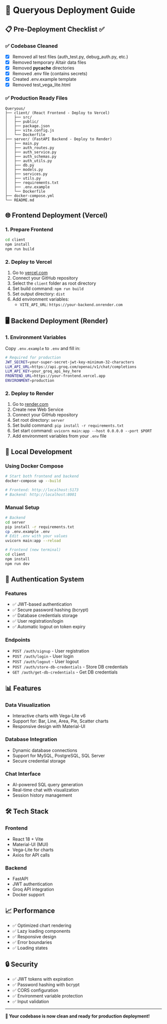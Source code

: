 # 🚀 Queryous Deployment Guide

## 📋 Pre-Deployment Checklist ✅

### ✅ **Codebase Cleaned**
- [x] Removed all test files (auth_test.py, debug_auth.py, etc.)
- [x] Removed temporary Altair data files
- [x] Removed __pycache__ directories
- [x] Removed .env file (contains secrets)
- [x] Created .env.example template
- [x] Removed test_vega_lite.html

### ✅ **Production Ready Files**
```
Queryous/
├── client/ (React Frontend - Deploy to Vercel)
│   ├── src/
│   ├── public/
│   ├── package.json
│   ├── vite.config.js
│   └── Dockerfile
├── server/ (FastAPI Backend - Deploy to Render)
│   ├── main.py
│   ├── auth_routes.py
│   ├── auth_service.py
│   ├── auth_schemas.py
│   ├── auth_utils.py
│   ├── db.py
│   ├── models.py
│   ├── services.py
│   ├── utils.py
│   ├── requirements.txt
│   ├── .env.example
│   └── Dockerfile
├── docker-compose.yml
└── README.md
```

## 🌐 Frontend Deployment (Vercel)

### 1. **Prepare Frontend**
```bash
cd client
npm install
npm run build
```

### 2. **Deploy to Vercel**
1. Go to [vercel.com](https://vercel.com)
2. Connect your GitHub repository
3. Select the `client` folder as root directory
4. Set build command: `npm run build`
5. Set output directory: `dist`
6. Add environment variables:
   - `VITE_API_URL`: `https://your-backend.onrender.com`

## 🖥️ Backend Deployment (Render)

### 1. **Environment Variables**
Copy `.env.example` to `.env` and fill in:
```bash
# Required for production
JWT_SECRET=your-super-secret-jwt-key-minimum-32-characters
LLM_API_URL=https://api.groq.com/openai/v1/chat/completions
LLM_API_KEY=your_groq_api_key_here
FRONTEND_URL=https://your-frontend.vercel.app
ENVIRONMENT=production
```

### 2. **Deploy to Render**
1. Go to [render.com](https://render.com)
2. Create new Web Service
3. Connect your GitHub repository
4. Set root directory: `server`
5. Set build command: `pip install -r requirements.txt`
6. Set start command: `uvicorn main:app --host 0.0.0.0 --port $PORT`
7. Add environment variables from your `.env` file

## 🔧 Local Development

### **Using Docker Compose**
```bash
# Start both frontend and backend
docker-compose up --build

# Frontend: http://localhost:5173
# Backend: http://localhost:8001
```

### **Manual Setup**
```bash
# Backend
cd server
pip install -r requirements.txt
cp .env.example .env
# Edit .env with your values
uvicorn main:app --reload

# Frontend (new terminal)
cd client
npm install
npm run dev
```

## 🔐 Authentication System

### **Features**
- ✅ JWT-based authentication
- ✅ Secure password hashing (bcrypt)
- ✅ Database credentials storage
- ✅ User registration/login
- ✅ Automatic logout on token expiry

### **Endpoints**
- `POST /auth/signup` - User registration
- `POST /auth/login` - User login
- `POST /auth/logout` - User logout
- `POST /auth/store-db-credentials` - Store DB credentials
- `GET /auth/get-db-credentials` - Get DB credentials

## 📊 Features

### **Data Visualization**
- Interactive charts with Vega-Lite v6
- Support for: Bar, Line, Area, Pie, Scatter charts
- Responsive design with Material-UI

### **Database Integration**
- Dynamic database connections
- Support for MySQL, PostgreSQL, SQL Server
- Secure credential storage

### **Chat Interface**
- AI-powered SQL query generation
- Real-time chat with visualization
- Session history management

## 🛠️ Tech Stack

### **Frontend**
- React 18 + Vite
- Material-UI (MUI)
- Vega-Lite for charts
- Axios for API calls

### **Backend**
- FastAPI
- JWT authentication
- Groq API integration
- Docker support

## 📈 Performance

- ✅ Optimized chart rendering
- ✅ Lazy loading components
- ✅ Responsive design
- ✅ Error boundaries
- ✅ Loading states

## 🔒 Security

- ✅ JWT tokens with expiration
- ✅ Password hashing with bcrypt
- ✅ CORS configuration
- ✅ Environment variable protection
- ✅ Input validation

---

**🎉 Your codebase is now clean and ready for production deployment!**